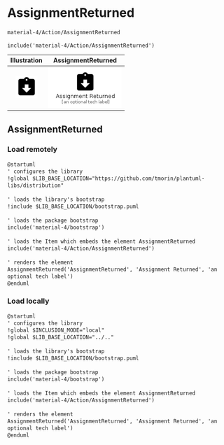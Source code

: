 # AssignmentReturned


```text
material-4/Action/AssignmentReturned
```

```text
include('material-4/Action/AssignmentReturned')
```



| Illustration | AssignmentReturned |
| :---: | :---: |
| ![illustration for Illustration](../../material-4/Action/AssignmentReturned.png) | ![illustration for AssignmentReturned](../../material-4/Action/AssignmentReturned.Local.png) |




## AssignmentReturned

### Load remotely
```plantuml
@startuml
' configures the library
!global $LIB_BASE_LOCATION="https://github.com/tmorin/plantuml-libs/distribution"

' loads the library's bootstrap
!include $LIB_BASE_LOCATION/bootstrap.puml

' loads the package bootstrap
include('material-4/bootstrap')

' loads the Item which embeds the element AssignmentReturned
include('material-4/Action/AssignmentReturned')

' renders the element
AssignmentReturned('AssignmentReturned', 'Assignment Returned', 'an optional tech label')
@enduml
```

### Load locally
```plantuml
@startuml
' configures the library
!global $INCLUSION_MODE="local"
!global $LIB_BASE_LOCATION="../.."

' loads the library's bootstrap
!include $LIB_BASE_LOCATION/bootstrap.puml

' loads the package bootstrap
include('material-4/bootstrap')

' loads the Item which embeds the element AssignmentReturned
include('material-4/Action/AssignmentReturned')

' renders the element
AssignmentReturned('AssignmentReturned', 'Assignment Returned', 'an optional tech label')
@enduml
```

